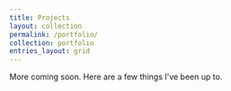 ```yaml
---
title: Projects
layout: collection
permalink: /portfolio/
collection: portfolio
entries_layout: grid
---
```


More coming soon. Here are a few things I've been up to. 